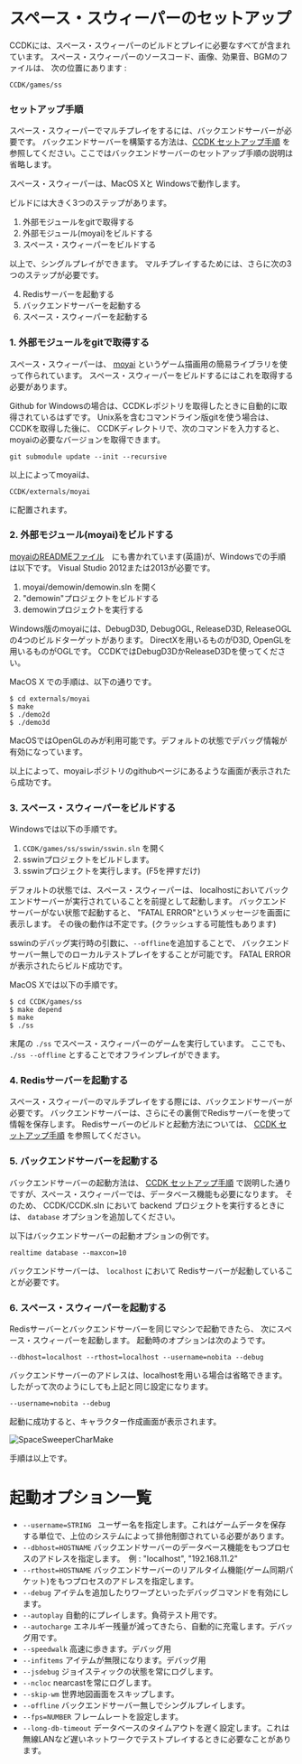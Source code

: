 スペース・スウィーパーのセットアップ
====
CCDKには、スペース・スウィーパーのビルドとプレイに必要なすべてが含まれています。
スペース・スウィーパーのソースコード、画像、効果音、BGMのファイルは、
次の位置にあります : 

~~~
CCDK/games/ss
~~~


### セットアップ手順
スペース・スウィーパーでマルチプレイをするには、バックエンドサーバーが必要です。
バックエンドサーバーを構築する方法は、[CCDK セットアップ手順](Setup.ja.md) 
を参照してください。ここではバックエンドサーバーのセットアップ手順の説明は省略します。

スペース・スウィーパーは、MacOS Xと Windowsで動作します。

ビルドには大きく3つのステップがあります。

1. 外部モジュールをgitで取得する
2. 外部モジュール(moyai)をビルドする
3. スペース・スウィーパーをビルドする

以上で、シングルプレイができます。
マルチプレイするためには、さらに次の3つのステップが必要です。

4. Redisサーバーを起動する
5. バックエンドサーバーを起動する
6. スペース・スウィーパーを起動する


### 1. 外部モジュールをgitで取得する
スペース・スウィーパーは、 [moyai]( https://github.com/kengonakajima/moyai ) というゲーム描画用の簡易ライブラリを使って作られています。
スペース・スウィーパーをビルドするにはこれを取得する必要があります。

Github for Windowsの場合は、CCDKレポジトリを取得したときに自動的に取得されているはずです。 
Unix系を含むコマンドライン版gitを使う場合は、CCDKを取得した後に、
CCDKディレクトリで、次のコマンドを入力すると、moyaiの必要なバージョンを取得できます。

~~~
git submodule update --init --recursive
~~~

以上によってmoyaiは、

~~~
CCDK/externals/moyai
~~~

に配置されます。

### 2. 外部モジュール(moyai)をビルドする
[moyaiのREADMEファイル](https://github.com/kengonakajima/moyai)　にも書かれています(英語)が、Windowsでの手順は以下です。
Visual Studio 2012または2013が必要です。

1. moyai/demowin/demowin.sln を開く
2. "demowin"プロジェクトをビルドする
3. demowinプロジェクトを実行する

Windows版のmoyaiには、DebugD3D, DebugOGL, ReleaseD3D, ReleaseOGL
の4つのビルドターゲットがあります。
DirectXを用いるものがD3D, OpenGLを用いるものがOGLです。
CCDKではDebugD3DかReleaseD3Dを使ってください。


MacOS X での手順は、以下の通りです。

~~~
$ cd externals/moyai
$ make
$ ./demo2d
$ ./demo3d
~~~
MacOSではOpenGLのみが利用可能です。デフォルトの状態でデバッグ情報が有効になっています。

以上によって、moyaiレポジトリのgithubページにあるような画面が表示されたら成功です。

### 3. スペース・スウィーパーをビルドする

Windowsでは以下の手順です。

1. ```CCDK/games/ss/sswin/sswin.sln``` を開く
2. sswinプロジェクトをビルドします。
3. sswinプロジェクトを実行します。(F5を押すだけ)

デフォルトの状態では、スペース・スウィーパーは、
localhostにおいてバックエンドサーバーが実行されていることを前提として起動します。
バックエンドサーバーがない状態で起動すると、 
"FATAL ERROR"というメッセージを画面に表示します。
その後の動作は不定です。(クラッシュする可能性もあります)

sswinのデバッグ実行時の引数に、```--offline```を追加することで、
バックエンドサーバー無しでのローカルテストプレイをすることが可能です。
FATAL ERRORが表示されたらビルド成功です。

MacOS Xでは以下の手順です。

~~~
$ cd CCDK/games/ss
$ make depend
$ make
$ ./ss
~~~~

末尾の ```./ss``` でスペース・スウィーパーのゲームを実行しています。
ここでも、 ``` ./ss --offline``` とすることでオフラインプレイができます。


### 4. Redisサーバーを起動する

スペース・スウィーパーのマルチプレイをする際には、バックエンドサーバーが必要です。
バックエンドサーバーは、さらにその裏側でRedisサーバーを使って情報を保存します。
Redisサーバーのビルドと起動方法については、 [CCDK セットアップ手順](Setup.ja.md) を参照してください。

### 5. バックエンドサーバーを起動する
バックエンドサーバーの起動方法は、 [CCDK セットアップ手順](Setup.ja.md) 
で説明した通りですが、スペース・スウィーパーでは、データベース機能も必要になります。
そのため、 CCDK/CCDK.sln において backend プロジェクトを実行するときには、
```database``` オプションを追加してください。

以下はバックエンドサーバーの起動オプションの例です。

~~~
realtime database --maxcon=10
~~~

バックエンドサーバーは、
```localhost``` において Redisサーバーが起動していることが必要です。



### 6. スペース・スウィーパーを起動する

Redisサーバーとバックエンドサーバーを同じマシンで起動できたら、
次にスペース・スウィーパーを起動します。
起動時のオプションは次のようです。

~~~
--dbhost=localhost --rthost=localhost --username=nobita --debug
~~~

バックエンドサーバーのアドレスは、localhostを用いる場合は省略できます。
したがって次のようにしても上記と同じ設定になります。

~~~
--username=nobita --debug
~~~

起動に成功すると、キャラクター作成画面が表示されます。

![SpaceSweeperCharMake](images/ss_charmake.png)

手順は以上です。


起動オプション一覧
====

- ```--username=STRING ```  ユーザー名を指定します。これはゲームデータを保存する単位で、上位のシステムによって排他制御されている必要があります。
- ```--dbhost=HOSTNAME``` バックエンドサーバーのデータベース機能をもつプロセスのアドレスを指定します。　例 : "localhost", "192.168.11.2"
- ```--rthost=HOSTNAME``` バックエンドサーバーのリアルタイム機能(ゲーム同期パケット)をもつプロセスのアドレスを指定します。
- ```--debug``` アイテムを追加したりワープといったデバッグコマンドを有効にします。
- ```--autoplay``` 自動的にプレイします。負荷テスト用です。
- ```--autocharge``` エネルギー残量が減ってきたら、自動的に充電します。デバッグ用です。
- ```--speedwalk``` 高速に歩きます。デバッグ用
- ```--infitems``` アイテムが無限になります。デバッグ用
- ```--jsdebug``` ジョイスティックの状態を常にログします。
- ```--ncloc``` nearcastを常にログします。
- ```--skip-wm``` 世界地図画面をスキップします。
- ```--offline``` バックエンドサーバー無しでシングルプレイします。
- ```--fps=NUMBER``` フレームレートを設定します。
- ```--long-db-timeout``` データベースのタイムアウトを遅く設定します。これは無線LANなど遅いネットワークでテストプレイするときに必要なことがあります。

























